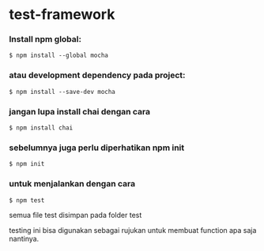 # test-framework
### Install npm global:
```
$ npm install --global mocha
```
### atau development dependency pada project:
```
$ npm install --save-dev mocha
```
### jangan lupa install chai dengan cara
```
$ npm install chai
```
### sebelumnya juga perlu diperhatikan npm init
```
$ npm init
```
### untuk menjalankan dengan cara
```
$ npm test
```
semua file test disimpan pada folder test

testing ini bisa digunakan sebagai rujukan untuk membuat function apa saja nantinya.

